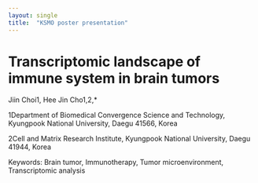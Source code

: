 ```yaml
---
layout: single
title:  "KSMO poster presentation"
---
```


# Transcriptomic landscape of immune system in brain tumors

Jiin Choi1, Hee Jin Cho1,2,*

1Department of Biomedical Convergence Science and Technology, Kyungpook National University, Daegu 41566, Korea

2Cell and Matrix Research Institute, Kyungpook National University, Daegu 41944, Korea


Keywords: Brain tumor, Immunotherapy, Tumor microenvironment, Transcriptomic analysis
